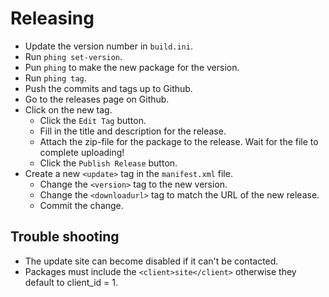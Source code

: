 # Releasing

* Update the version number in `build.ini`.
* Run `phing set-version`.
* Pun `phing` to make the new package for the version.
* Run `phing tag`.
* Push the commits and tags up to Github.
* Go to the releases page on Github.
* Click on the new tag.
  - Click the `Edit Tag` button.
  - Fill in the title and description for the release.
  - Attach the zip-file for the package to the release. Wait for the file to complete uploading!
  - Click the `Publish Release` button.
* Create a new `<update>` tag in the `manifest.xml` file.
  - Change the `<version>` tag to the new version.
  - Change the `<downloadurl>` tag to match the URL of the new release.
  - Commit the change.

## Trouble shooting

* The update site can become disabled if it can't be contacted.
* Packages must include the `<client>site</client>` otherwise they default to client_id = 1.
